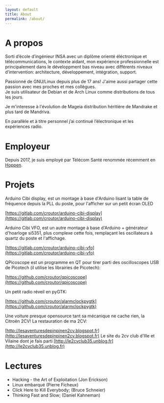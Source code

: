 ```yaml
---
layout: default
title: About
permalink: /about/
---
```

# A propos

Sorti d’école d’ingénieur INSA avec un diplôme orienté éléctronique et télécommunications, le contexte aidant, mon expérience professionnelle est principalement dans le développment bas niveau avec différents niveaux d’intervention: architecture, développement, intégration, support.

Passionné de GNU/Linux depuis plus de 17 ans! J'aime aussi partager cette passion avec mes proches et mes collègues.                                                                                        
Je suis utilisateur de Debian et de Arch Linux comme distributions de tous les jours.

Je m'interesse à l'évolution de Mageia distribution héritière de Mandrake et plus tard de Mandriva.   

En parallèle et à titre personnel j’ai continué l’électronique et les expériences radio.
  

# Employeur

Depuis 2017, je suis employé par Télécom Santé renommée récemment en [Hoppen](https://www.hoppen.care/).

# Projets

Arduino Cibi display, est un montage à base d'Arduino lisant la table de fréquence depuis la PLL du poste, pour l'afficher sur un petit écran OLED

[https://gitlab.com/croutor/arduino-cibi-display](https://gitlab.com/croutor/arduino-cibi-display)

Arduino Cibi VFO, est un autre montage à base d'Arduino + générateur d'hoarloge si5351, plus complexe cette fois, remplaçant les oscillateurs à quartz du poste et l'affichage.

[https://gitlab.com/croutor/arduino-cibi-vfo](https://gitlab.com/croutor/arduino-cibi-vfo)

QPicoscope est un programme en QT pour tirer parti des oscilloscopes USB de Picotech (il utilise les librairies de Picotech):

[https://github.com/croutor/qpicoscope](https://github.com/croutor/qpicoscope)

Un petit radio réveil en pyGTK:

[https://github.com/croutor/alarmclockpygtk](https://github.com/croutor/alarmclockpygtk)

Une voiture presque opensource tant sa mécanique ne cache rien, la Citroën 2CV! La restauration de ma 2CV:

[http://lesaventuresdepinpinen2cv.blogspot.fr](http://lesaventuresdepinpinen2cv.blogspot.fr)
Le site du 2cv club d'Ille et Vilaine dont je fais parti
[http://le2cvclub35.unblog.fr](http://le2cvclub35.unblog.fr)

# Lectures

- Hacking - the Art of Exploitation (Jon Erickson)
- Linux embarqué (Pierre Ficheux)
- Click Here to Kill Everybody; (Bruce Schneier)
- Thinking Fast and Slow; (Daniel Kahneman)
